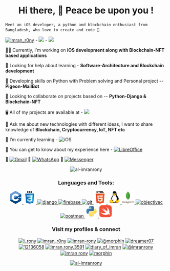 <h1 align="center">Hi there, 👋 Peace be upon you !</h1>

```
Meet an iOS developer, a python and blockchain enthusiast from Bangladesh, who love to create and code 🤝
```


<p align="left"> <a href="https://twitter.com/imran_r0ny" target="blank"><img src="https://img.shields.io/twitter/follow/imran_r0ny?logo=twitter&style=for-the-badge" alt="imran_r0ny" /></a>  -  <a href="https://sites.google.com/view/imranrony" target="blank"><img src="https://img.shields.io/badge/iRony-Website-yellowgreen" /></a>  -  <a href="https://www.linkedin.com/in/imran-rony/" target="blank"><img src="https://img.shields.io/badge/LinkedIn-0077B5?style=for-the-badge&logo=linkedin&logoColor=white" /></a> </p>

👨‍💻 Currently, I'm working on **iOS development along with Blockchain-NFT based applications**

🤝 Looking for help about learning - **Software-Architecture and Blockchain development**

🔭 Developing skills on Python with Problem solving and Personal project -- **Pigeon-MailBot**

👯 Looking to collaborate on projects based on -- **Python-Django & Blockchain-NFT**

🖥️ All of my projects are available at - <a href="https://al-imranrony.github.io/portfolio/" target="blank"><img src="https://img.shields.io/badge/portfolio-Website-%2318A303" /></a>

💬 Ask me about new technologies with different ideas, I want to share knowledge of **Blockchain, Cryptocurrency, IoT, NFT etc**

🌱 I’m currently learning  -  ![iOS](https://img.shields.io/badge/SWIFTUI-yellowgreen?logo=ios&logoColor=black) 
<!--  [![Apple](https://img.shields.io/badge/-%23000000.svg?style=for-the-badge&logo=apple&logoColor=white)](https://stackoverflow.com/users/5650328/adeel) -->

📄 You can get to know about my experience here  -  [![LibreOffice](https://img.shields.io/badge/Resume-Profile-%2318A303?logo=LibreOffice&logoColor=white)](https://drive.google.com/file/d/12u0yyLzdusYEc1AE5pIy8rjkv8SNgjm0/view?usp=sharing&authuser=0)

 🧧   [![Gmail](https://img.shields.io/badge/Gmail-D14836?style=for-the-badge&logo=gmail&logoColor=white)](mailto:imranrony687@gmail.com)  🤙   [![WhatsApp](https://img.shields.io/badge/WhatsApp-25D366?style=for-the-badge&logo=whatsapp&logoColor=white)](https://api.whatsapp.com/send/?phone=01687024647&text&type=phone_number)  📲   [![Messenger](https://img.shields.io/badge/Messenger-00B2FF?style=for-the-badge&logo=messenger&logoColor=white)](https://www.facebook.com/imran.rony.3591)

<p align="center"> 
<img src="https://github-readme-streak-stats.herokuapp.com/?user=al-imranrony&" alt="al-imranrony" />
</p>

<h3 align="center">Languages and Tools:</h3>
<p align="center"> <a href="https://www.w3schools.com/cpp/" target="_blank" rel="noreferrer"> <img src="https://raw.githubusercontent.com/devicons/devicon/master/icons/cplusplus/cplusplus-original.svg" alt="cplusplus" width="40" height="40"/> </a> <a href="https://www.w3schools.com/css/" target="_blank" rel="noreferrer"> <img src="https://raw.githubusercontent.com/devicons/devicon/master/icons/css3/css3-original-wordmark.svg" alt="css3" width="40" height="40"/> </a> <a href="https://www.djangoproject.com/" target="_blank" rel="noreferrer"> <img src="https://cdn.worldvectorlogo.com/logos/django.svg" alt="django" width="40" height="40"/> </a> <a href="https://firebase.google.com/" target="_blank" rel="noreferrer"> <img src="https://www.vectorlogo.zone/logos/firebase/firebase-icon.svg" alt="firebase" width="40" height="40"/> </a> <a href="https://git-scm.com/" target="_blank" rel="noreferrer"> <img src="https://www.vectorlogo.zone/logos/git-scm/git-scm-icon.svg" alt="git" width="40" height="40"/> </a> <a href="https://www.w3.org/html/" target="_blank" rel="noreferrer"> <img src="https://raw.githubusercontent.com/devicons/devicon/master/icons/html5/html5-original-wordmark.svg" alt="html5" width="40" height="40"/> </a> <a href="https://www.linux.org/" target="_blank" rel="noreferrer"> <img src="https://raw.githubusercontent.com/devicons/devicon/master/icons/linux/linux-original.svg" alt="linux" width="40" height="40"/> </a> <a href="https://www.mongodb.com/" target="_blank" rel="noreferrer"> <img src="https://raw.githubusercontent.com/devicons/devicon/master/icons/mongodb/mongodb-original-wordmark.svg" alt="mongodb" width="40" height="40"/> </a> <a href="https://developer.apple.com/library/archive/documentation/Cocoa/Conceptual/ProgrammingWithObjectiveC/Introduction/Introduction.html" target="_blank" rel="noreferrer"> <img src="https://www.vectorlogo.zone/logos/apple_objectivec/apple_objectivec-icon.svg" alt="objectivec" width="40" height="40"/> </a> <a href="https://postman.com" target="_blank" rel="noreferrer"> <img src="https://www.vectorlogo.zone/logos/getpostman/getpostman-icon.svg" alt="postman" width="40" height="40"/> </a> <a href="https://www.python.org" target="_blank" rel="noreferrer"> <img src="https://raw.githubusercontent.com/devicons/devicon/master/icons/python/python-original.svg" alt="python" width="40" height="40"/> </a> <a href="https://developer.apple.com/swift/" target="_blank" rel="noreferrer"> <img src="https://raw.githubusercontent.com/devicons/devicon/master/icons/swift/swift-original.svg" alt="swift" width="40" height="40"/> </a> 
</p>


<h3 align="center">Visit my profiles & connect</h3>
<p align="center">
<a href="https://www.leetcode.com/i_rony" target="blank"><img align="center" src="https://raw.githubusercontent.com/rahuldkjain/github-profile-readme-generator/master/src/images/icons/Social/leet-code.svg" alt="i_rony" height="30" width="40" /></a>
<a href="https://twitter.com/imran_r0ny" target="blank"><img align="center" src="https://raw.githubusercontent.com/rahuldkjain/github-profile-readme-generator/master/src/images/icons/Social/twitter.svg" alt="imran_r0ny" height="30" width="40" /></a>
<a href="https://linkedin.com/in/imran-rony" target="blank"><img align="center" src="https://raw.githubusercontent.com/rahuldkjain/github-profile-readme-generator/master/src/images/icons/Social/linked-in-alt.svg" alt="imran-rony" height="30" width="40" /></a>
<a href="https://www.hackerrank.com/@morphin" target="blank"><img align="center" src="https://raw.githubusercontent.com/rahuldkjain/github-profile-readme-generator/master/src/images/icons/Social/hackerrank.svg" alt="@morphin" height="30" width="40" /></a>
<a href="https://codeforces.com/profile/dreamer07" target="blank"><img align="center" src="https://raw.githubusercontent.com/rahuldkjain/github-profile-readme-generator/master/src/images/icons/Social/codeforces.svg" alt="dreamer07" height="30" width="40" /></a>
<a href="https://stackoverflow.com/users/12136058" target="blank"><img align="center" src="https://raw.githubusercontent.com/rahuldkjain/github-profile-readme-generator/master/src/images/icons/Social/stack-overflow.svg" alt="12136058" height="30" width="40" /></a>
<a href="https://fb.com/imran.rony.3591" target="blank"><img align="center" src="https://raw.githubusercontent.com/rahuldkjain/github-profile-readme-generator/master/src/images/icons/Social/facebook.svg" alt="imran.rony.3591" height="30" width="40" /></a>
<a href="https://instagram.com/diary_of_imran" target="blank"><img align="center" src="https://raw.githubusercontent.com/rahuldkjain/github-profile-readme-generator/master/src/images/icons/Social/instagram.svg" alt="diary_of_imran" height="30" width="40" /></a>
<a href="https://medium.com/@imranrony" target="blank"><img align="center" src="https://raw.githubusercontent.com/rahuldkjain/github-profile-readme-generator/master/src/images/icons/Social/medium.svg" alt="@imranrony" height="30" width="40" /></a>
<a href="https://www.youtube.com/c/imran rony" target="blank"><img align="center" src="https://raw.githubusercontent.com/rahuldkjain/github-profile-readme-generator/master/src/images/icons/Social/youtube.svg" alt="imran rony" height="30" width="40" /></a>
<a href="https://www.codechef.com/users/morphin" target="blank"><img align="center" src="https://cdn.jsdelivr.net/npm/simple-icons@3.1.0/icons/codechef.svg" alt="morphin" height="30" width="40" /></a>
</p>

<p align="center">
<a href="https://github.com/anuraghazra/github-readme-stats">
  <img src="https://github-readme-stats.vercel.app/api?username=al-imranrony&show_icons=true&locale=en" alt="al-imranrony" />
</a>
</p>

<a href="https://github.com/anuraghazra/convoychat">
   <imgss src="https://github-readme-stats.vercel.app/api/top-langs?username=al-imranrony&show_icons=true&locale=en&layout=compact" alt="al-imranrony"/>
</a>



